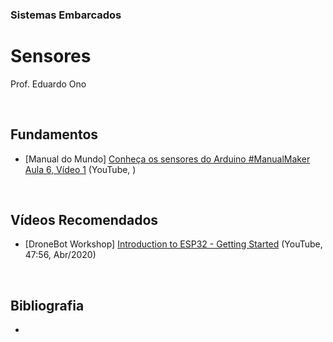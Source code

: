 ### Sistemas Embarcados

# Sensores

Prof. Eduardo Ono

<br>

## Fundamentos

- [Manual do Mundo] [Conheça os sensores do Arduino #ManualMaker Aula 6, Vídeo 1](https://www.youtube.com/watch?v=vEdYjAbzrAE) (YouTube, )

<br>

## Vídeos Recomendados

- [DroneBot Workshop] [Introduction to ESP32 - Getting Started](https://www.youtube.com/watch?v=xPlN_Tk3VLQ) (YouTube, 47:56, Abr/2020)

<br>

## Bibliografia

*
